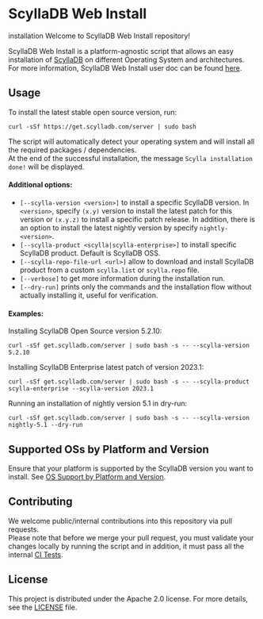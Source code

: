 # ScyllaDB Web Install

installation Welcome to ScyllaDB Web Install repository!  

ScyllaDB Web Install is a platform-agnostic script that allows an easy installation of [ScyllaDB](https://www.scylladb.com/) on different Operating System and architectures.  
For more information, ScyllaDB Web Install user doc can be found [here](https://opensource.docs.scylladb.com/stable/getting-started/installation-common/scylla-web-installer.html).

## Usage
To install the latest stable open source version, run:
```shell
curl -sSf https://get.scylladb.com/server | sudo bash
```
The script will automatically detect your operating system and will install all the required packages / dependencies.  
At the end of the successful installation, the message `Scylla installation done!` will be displayed.

#### Additional options:
- `[--scylla-version <version>]` to install a specific ScyllaDB version.
In `<version>`, specify `(x.y)` version to install the latest patch for this version or `(x.y.z)` to install a specific patch release. In addition, there is an option to install the latest nightly version by specify `nightly-<version>`.
- `[--scylla-product <scylla|scylla-enterprise>]` to install specific ScyllaDB product. Default is ScyllaDB OSS.
- `[--scylla-repo-file-url <url>]` allow to download and install ScyllaDB product from a custom `scylla.list` or `scylla.repo` file.
- `[--verbose]` to get more information during the installation run.
- `[--dry-run]` prints only the commands and the installation flow without actually installing it, useful for verification.

#### Examples:
Installing ScyllaDB Open Source version 5.2.10:
```shell
curl -sSf get.scylladb.com/server | sudo bash -s -- --scylla-version 5.2.10
```
Installing ScyllaDB Enterprise latest patch of version 2023.1:
```shell
curl -sSf get.scylladb.com/server | sudo bash -s -- --scylla-product scylla-enterprise --scylla-version 2023.1
```
Running an installation of nightly version 5.1 in dry-run:
```shell
curl -sSf get.scylladb.com/server | sudo bash -s -- --scylla-version nightly-5.1 --dry-run
```

## Supported OSs by Platform and Version
Ensure that your platform is supported by the ScyllaDB version you want to install.
See [OS Support by Platform and Version](https://opensource.docs.scylladb.com/stable/getting-started/os-support.html).

## Contributing
We welcome public/internal contributions into this repository via pull requests.  
Please note that before we merge your pull request, you must validate your changes locally by
running the script and in addition, it must pass all the internal [CI Tests](.github/workflows/test.yml).

## License
This project is distributed under the Apache 2.0 license. For more details, see the [LICENSE](LICENSE) file.